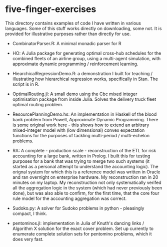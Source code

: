 # five-finger-exercises

This directory contains examples of code I have written in various
languages.  Some of this stuff works directly on downloading, some
not. It is provided for illustrative purposes rather than directly for
use.

 - CombinatorParser.R: A minimal monadic parser for R

 - HO: A Julia package for generating optimal cross-hub schedules for
   the combined fleets of an airline group, using a multi-agent
   simulation, with approximate dynamic programming / reinforcement
   learning.

 - HiearchicalRegressionDemo.R: a demonstration I built for teaching /
   illustrating  how hierarchical  regression  works, specifically  in
   Stan.  The script is in R.

 - OptimalRouting.jl: A small demo using the Cbc mixed integer
   optimisation package from inside Julia. Solves the delivery truck
   fleet optimal routing problem.

 - ResourcePlanningDemo.hs: An implementation in Haskell of the blood
   bank problem from Powell, Approximate Dynamic Programming. There is
   some original work here - this shows how to extend an arbitrary
   mixed-integer model with (low dimensional) convex expectation
   functions for the purposes of tackling multi-period / multi-echelon
   problems.

 - RA: A complete - production scale - reconstruction of the ETL for
   risk accounting for a large bank, written in Prolog.  I built this
   for testing purposes for a bank that was trying to merge two such
   systems (it started as a personal attempt to understand the
   accounting logic).  The orignal system for which this is a
   reference model was written in Oracle and ran overnight on
   enterprise hardware. My reconstruction ran in 20 minutes on my
   laptop.  My reconstruction not only systematically verifed all the
   aggregation logic in the system (which had never previously been
   done), but was also able to confirm, for the first time, that the
   core four rule model for the accounting aggregation was correct.

 - Sudoko.py: A solver for Sudoko problems in python - pleasingly
   compact, I think.

 - pentominos.jl: implementation in Julia of Knuth's dancing links /
   Algorithm X solution for the exact cover problem.  Set up currently
   to enumerate complete solution sets for pentomino problems, which
   it does very fast.

